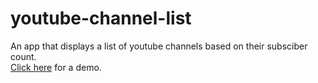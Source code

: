 # youtube-channel-list
An app that displays a list of youtube channels based on their subsciber count.<br>
<a href="https://quickz.id.lv/other/youtube-channel-list/" target="_blank">Click here</a> for a demo.
